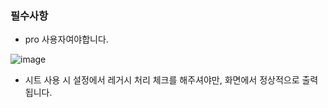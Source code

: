 

### 필수사항

- pro 사용자여야합니다.
  
![image](https://github.com/sunelll/rat-in-Maze/assets/43489093/dd22163b-506f-40f2-9721-f6f9a364d012)

- 시트 사용 시 설정에서 레거시 처리 체크를 해주셔야만, 화면에서 정상적으로 출력됩니다.
